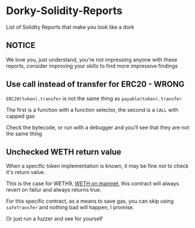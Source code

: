 # Dorky-Solidity-Reports
List of Solidity Reports that make you look like a dork


## NOTICE

We love you, just understand, you're not impressing anyone with these reports, consider improving your skills to find more impressive findings


## Use call instead of transfer for ERC20 - WRONG

`ERC20(token).transfer` is not the same thing as `payable(token).transfer`

The first is a function with a function selector, the second is a `CALL` with capped gas

Check the bytecode, or run with a debugger and you'll see that they are not the same thing

## Unchecked WETH return value

When a specific token implementation is known, it may be fine not to check it's return value.

This is the case for WETH9, [WETH on mainnet](https://etherscan.io/token/0xc02aaa39b223fe8d0a0e5c4f27ead9083c756cc2), this contract will always revert on failur and always returns true.

For this specific contract, as a means to save gas, you can skip using `safeTransfer` and nothing bad will happen, I promise.

Or just run a fuzzer and see for yourself
